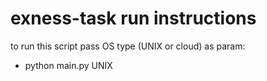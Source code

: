 # exness-task run instructions

to run this script pass OS type (UNIX or cloud) as param:
- python main.py UNIX
